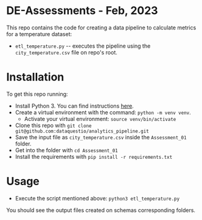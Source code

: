 # DE-Assessments - Feb, 2023

This repo contains the code for creating a data pipeline to calculate metrics for a temperature dataset:

* `etl_temperature.py` -- executes the pipeline using the `city_temperature.csv` file on repo's root.

# Installation

To get this repo running:

* Install Python 3.  You can find instructions [here](https://wiki.python.org/moin/BeginnersGuide/Download).
* Create a virtual environment with the command: `python -m venv venv`.
    - Activate your virtual environment: `source venv/bin/activate`
* Clone this repo with `git clone git@github.com:dataquestio/analytics_pipeline.git`
* Save the input file as `city_temperature.csv` inside the `Assessment_01` folder.
* Get into the folder with `cd Assessment_01`
* Install the requirements with `pip install -r requirements.txt`

# Usage

* Execute the script mentioned above: `python3 etl_temperature.py`

You should see the output files created on schemas corresponding folders.

